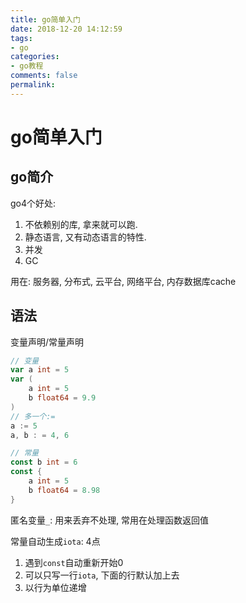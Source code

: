 ```yaml
---
title: go简单入门
date: 2018-12-20 14:12:59
tags:
- go
categories:
- go教程
comments: false
permalink:
---
```


# go简单入门

## go简介

go4个好处:

1. 不依赖别的库, 拿来就可以跑.
2. 静态语言, 又有动态语言的特性.
3. 并发
4. GC

用在: 服务器, 分布式, 云平台, 网络平台, 内存数据库cache

## 语法

变量声明/常量声明

```go
// 变量
var a int = 5
var (
    a int = 5
    b float64 = 9.9
)
// 多一个:=
a := 5
a, b : = 4, 6

// 常量
const b int = 6
const {
    a int = 5
    b float64 = 8.98
}
```

匿名变量`_`: 用来丢弃不处理, 常用在处理函数返回值

常量自动生成`iota`: 4点

1. 遇到`const`自动重新开始0
2. 可以只写一行`iota`, 下面的行默认加上去
3. 以行为单位递增






